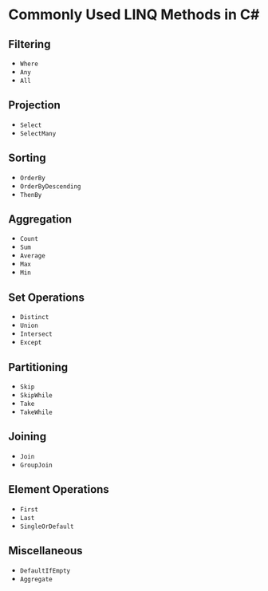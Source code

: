 # Commonly Used LINQ Methods in C#

## **Filtering**
- `Where`
- `Any`
- `All`


## **Projection**
- `Select`
- `SelectMany`


## **Sorting**
- `OrderBy`
- `OrderByDescending`
- `ThenBy`


## **Aggregation**
- `Count`
- `Sum`
- `Average`
- `Max`
- `Min`


## **Set Operations**
- `Distinct`
- `Union`
- `Intersect`
- `Except`


## **Partitioning**
- `Skip`
- `SkipWhile`
- `Take`
- `TakeWhile`


## **Joining**
- `Join`
- `GroupJoin`


## **Element Operations**
- `First`
- `Last`
- `SingleOrDefault`


## **Miscellaneous**
- `DefaultIfEmpty`
- `Aggregate`
